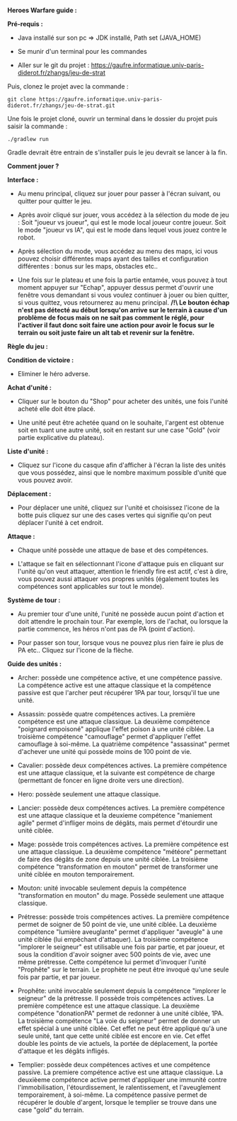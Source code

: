 **Heroes Warfare guide :**

**Pré-requis :**

- Java installé sur son pc => JDK installé, Path set (JAVA_HOME)

- Se munir d'un terminal pour les commandes

- Aller sur le git du projet : https://gaufre.informatique.univ-paris-diderot.fr/zhangs/jeu-de-strat

Puis, clonez le projet avec la commande : 

	git clone https://gaufre.informatique.univ-paris-diderot.fr/zhangs/jeu-de-strat.git

Une fois le projet cloné, ouvrir un terminal dans le dossier du projet puis saisir la commande :
	
	./gradlew run

Gradle devrait être entrain de s'installer puis le jeu devrait se lancer à la fin.


**Comment jouer ?**

**Interface :**
- Au menu principal, cliquez sur jouer pour passer à l'écran suivant, ou quitter pour quitter le jeu.

- Après avoir cliqué sur jouer, vous accédez à la sélection du mode de jeu : Soit "joueur vs joueur", qui
est le mode local joueur contre joueur. Soit le mode "joueur vs IA", qui est le mode dans lequel vous 
jouez contre le robot.

- Après sélection du mode, vous accédez au menu des maps, ici vous pouvez choisir différentes maps ayant
des tailles et configuration différentes : bonus sur les maps, obstacles etc..

- Une fois sur le plateau et une fois la partie entamée, vous pouvez à tout moment appuyer sur "Echap",
appuyer dessus permet d'ouvrir une fenêtre vous demandant si vous voulez continuer à jouer ou bien quitter,
si vous quittez, vous retournerez au menu principal.
  **/!\ Le bouton échap n'est pas détecté au début lorsqu'on arrive sur le terrain à cause d'un problème de focus
  mais on ne sait pas comment le réglé, pour l'activer il faut donc soit faire une action pour avoir le focus sur
  le terrain ou soit juste faire un alt tab et revenir sur la fenêtre.**


**Règle du jeu :**

**Condition de victoire :**
- Eliminer le héro adverse.


**Achat d'unité :**
- Cliquer sur le bouton du "Shop" pour acheter des unités, une fois l'unité acheté elle doit être placé.

- Une unité peut être achetée quand on le souhaite, l'argent est obtenue soit en tuant une autre unité,
soit en restant sur une case "Gold" (voir partie explicative du plateau).


**Liste d'unité :**
- Cliquez sur l'icone du casque afin d'afficher à l'écran la liste des unités que vous possédez, ainsi
que le nombre maximum possible d'unité que vous pouvez avoir.


**Déplacement :**
- Pour déplacer une unité, cliquez sur l'unité et choisissez l'icone de la botte puis cliquez sur une
des cases vertes qui signifie qu'on peut déplacer l'unité à cet endroit.


**Attaque :**
- Chaque unité possède une attaque de base et des compétences.

- L'attaque se fait en sélectionnant l'icone d'attaque puis en cliquant sur l'unité qu'on veut attaquer,
attention le friendly fire est actif, c'est à dire, vous pouvez aussi attaquer vos propres unités
(également toutes les compétences sont applicables sur tout le monde).


**Système de tour :**
- Au premier tour d'une unité, l'unité ne possède aucun point d'action et doit attendre le prochain tour.
Par exemple, lors de l'achat, ou lorsque la partie commence, les héros n'ont pas de PA (point d'action).

- Pour passer son tour, lorsque vous ne pouvez plus rien faire ie plus de PA etc.. Cliquez sur l'icone
de la flèche.


**Guide des unités :** 
- Archer: possède une compétence active, et une compétence passive. La compétence active est une attaque classique 
et la compétence passive est que l'archer peut récupérer 1PA par tour, lorsqu'il tue une unité.

- Assassin: possède quatre compétences actives. La première compétence est une attaque classique. La deuxième
compétence "poignard empoisoné" applique l'effet poison à une unité ciblée. La troisième compétence "camouflage" permet
d'appliquer l'effet camouflage à soi-même. La quatrième compétence "assassinat" permet d'achever une unité qui
possède moins de 100 point de vie.

- Cavalier: possède deux compétences actives. La première compétence est une attaque classique, et la suivante est
compétence de charge (permettant de foncer en ligne droite vers une direction).

- Hero: possède seulement une attaque classique. 

- Lancier: possède deux compétences actives. La première compétence est une attaque classique et la deuxieme compétence
"maniement agile" permet d'infliger moins de dégâts, mais permet d'étourdir une unité ciblée.

- Mage: possède trois compétences actives. La première compétence est une attaque classique. La deuxième compétence
"météore" permettant de faire des dégâts de zone depuis une unité ciblée. La troisième compétence "transformation en
mouton" permet de transformer une unité ciblée en mouton temporairement.

- Mouton: unité invocable seulement depuis la compétence "transformation en mouton" du mage. Possède seulement une 
attaque classique.

- Prétresse: possède trois compétences actives. La première compétence permet de soigner de 50 point de vie, une unité ciblée.
La deuxième compétence "lumière aveuglante" permet d'appliquer "aveugle" à une unité ciblée (lui empêchant d'attaquer). La troisième compétence "implorer le seigneur" est utilisable une fois par partie, et par joueur, et sous la 
condition d'avoir soigner avec 500 points de vie, avec une même prétresse. Cette compétence lui permet d'invoquer l'unité
"Prophête" sur le terrain. Le prophète ne peut être invoqué qu'une seule fois par partie, et par joueur.
  
- Prophête: unité invocable seulement depuis la compétence "implorer le seigneur" de la prétresse. Il possède trois compétences
actives. La première compétence est une attaque classique. La deuxième compétence "donationPA" permet de redonner à une unité
ciblée, 1PA. La troisième compétence "La voie du seigneur" permet de donner un effet spécial à une unité ciblée. Cet effet ne peut 
être appliqué qu'à une seule unité, tant que cette unité ciblée est encore en vie. Cet effet double les points de vie actuels,
la portée de déplacement, la portée d'attaque et les dégâts infligés.

- Templier: possède deux compétences actives et une compétence passive. La premiere compétence active est une attaque classique.
La deuxièeme compétence active permet d'appliquer une immunité contre l'immobilisation, l'étourdissement, le ralentissement, et 
l'aveuglement temporairement, à soi-même. La compétence passive permet de récupérer le double d'argent, lorsque le templier se
trouve dans une case "gold" du terrain.

